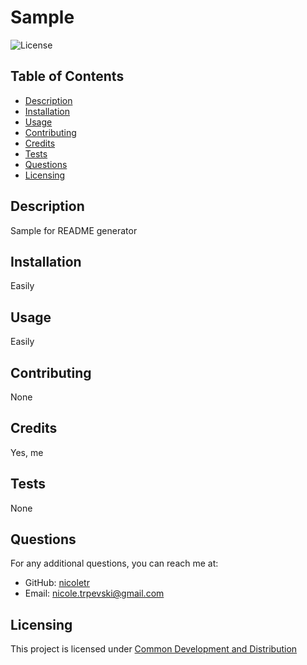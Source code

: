 # Sample
  ![License](https://img.shields.io/badge/license-Common_Development_and_Distribution-blue.svg)
  ## Table of Contents
  * [Description](#description)
  * [Installation](#installation)
  * [Usage](#usage)
  * [Contributing](#contributing)
  * [Credits](#credits)
  * [Tests](#tests)
  * [Questions](#questions)
  * [Licensing](#licensing)
  ## Description 
  Sample for README generator
  ## Installation
  Easily
  ## Usage
  Easily
  ## Contributing
  None
  ## Credits  
Yes, me
  ## Tests
  None
  ## Questions
  For any additional questions, you can reach me at:<br>
  * GitHub: [nicoletr](https://github.com/nicoletr)<br>
  * Email: [nicole.trpevski@gmail.com](mailto:nicole.trpevski@gmail.com)
  ## Licensing 
This project is licensed under [Common Development and Distribution](https://opensource.org/licenses/CDDL-1.0)